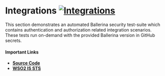 # Integrations [![Integrations](https://img.shields.io/github/workflow/status/ldclakmal/ballerina-security/Integrations?logo=github&label=Status)](https://github.com/ldclakmal/ballerina-security/actions/workflows/integrations.yml)

This section demonstrates an automated Ballerina security test-suite which contains authentication and authorization related integration scenarios. These tests run on-demand with the provided Ballerina version in GitHub secrets.

#### Important Links
- [**Source Code**](https://github.com/ldclakmal/ballerina-security/tree/master/integrations)
- [**WSO2 IS STS**](https://hub.docker.com/r/ldclakmal/wso2is-sts)
